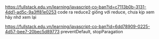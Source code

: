 https://fullstack.edu.vn/learning/javascript-co-ban?id=c7113b0b-3131-4dd1-ad5c-9a3ff81e0253
code ra reduce2 giống với reduce, chưa kịp xem hãy nhớ xem lại


https://fullstack.edu.vn/learning/javascript-co-ban?id=6dd78909-0225-4d57-bee7-20bec5d89773
preventDefault, stopParagation